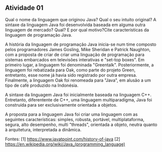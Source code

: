 ## Atividade 01
Qual o nome da linguagem que originou Java? Qual o seu intuito original? A sintaxe da linguagem Java foi desenvolvida baseada em alguma outra linguagem de mercado? Qual? E por qual motivo?Cite características da linguagem de programação Java.

A história da linguagem de programação Java inicia-se num time composto pelos programadores James Gosling, Mike Sheridan e Patrick Naughton, com a proposta de criar de criar uma linguação de programação para sistemas embarcados em televisões interativas e "set-top boxes". Em primeiro lugar, a linguagem foi denominada "Greentalk". Posteriormente, a linguagem foi rebatizada para Oak, como parte do projeto Green, entretanto, esse nome já havia sido registrado por outra empresa. Finalmente, a linguagem Oak foi renomeada para "Java", em alusão a um tipo de café produzido na Indonésia.

A sintaxe da linguagem Java foi inicialmente baseada na linguagem C++. Entretanto, diferentente de C++, uma linguagem multiparadigma, Java foi construída para ser exclusivamente orientada a objetos.

A proposta para a linguagem Java foi criar uma linguagem com as seguintes características: simples, robusta, portável, multiplataforma, segura, alto desempenho, multi "threads", orientada a objeto, neutra quanto à arquitetura, interpretada a dinâmica.

Fontes:
[1] https://www.javatpoint.com/history-of-java 
[2] https://en.wikipedia.org/wiki/Java_(programming_language)